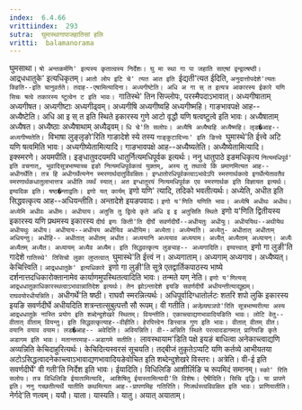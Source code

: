 ```yaml
---
index:  6.4.66
vrittiindex:  293
sutra:  घुमास्थागापाजहातिसां हलि
vritti:  balamanorama 
---
```


घुमसाथा। `षो अन्तकर्मणि' इत्यस्य कृतात्वस्य निर्देशः। घु मा स्था गा पा जहाति साएषां द्वन्द्वात्षष्ठी। `आद्र्धधातुके' इत्यधिकृतम्। `आतो लोप इटि चे' त्यत आत इति `ईद्यती'त्यत ईदिति, `अनुदात्तोपदेशे'त्यतः क्ङिति--इति चानुवर्तते। तदाह--एषामित्यादिना। अध्यगीष्टेति। अधि अ गा स् त इत्यत्र आकारस्य ईकारे यणि सिचः षत्वे तकारस्य ष्टुत्वेन ट इति भावः। `गातिस्थे' तिन सिज्लोपः, परस्मैपदाऽभावात्। अध्यगीषाताम् अध्यगीषत। अध्यगीष्टाः अध्यगीढ्वम्। अध्यगीषि अध्यगीष्वहि अध्यगीष्महि। गाङभावपक्षे आह-- अध्यैष्टेति। अधि आ इ स् त इति स्थिते इकारस्य गुणे आटो वृद्धौ यणि षत्वष्टुत्वे इति भावः। अध्यैषाताम् अध्यैषत। अध्यैष्ठाः अध्यैषाथाम् अध्यैढ्वम्। `धि चे'ति सलोपः। अध्यैषि अध्यैष्वहि अध्यैष्महि। लृड�आह-- अध्यगीष्यतेति। `विभाषा लुङ्लृङो'रिति गाङादेशे स्ये तस्य `गाङ्कुटादिभ्यः' इति ङित्त्वे `घुमास्थे'ति ईत्त्वे अटि यणि षत्वमिति भावः। अध्यगीष्येतामित्यादि। गाङभावपक्षे आह--अध्यैष्यतेति। अध्यैष्येतामित्यादि। इक्स्मरणे। अयमपीति। इङ्धातुवदयमपि धातुर्नित्यमधिपूर्वक इत्यर्थः। ननु धातुपाठे इङमधिकृत्य `नित्यमधिपूर्व' इति वचनात्, भूवादिसूत्रभाष्याच्च इङो नित्यमधिपूर्वकत्वं युक्तम्, अस्य तु तथात्वे किं प्रमाणमित्यत आह-- अधीगर्थेति। तत्र हि अधीगर्थेत्यनेन स्मरणार्थदातुर्विवक्षितः। इग्धातोरधिपूर्वकत्वाऽभावेऽपि स्मरणार्थकत्वे इगर्थेत्येतावतैव स्मरणार्थकधातुलाभात्तत्र अधीति व्यर्थं स्यात्। अत इग्धातुरयं नित्यमधिपूर्वक एव स्मरणार्थक इति विज्ञायत इत्यर्थः। इण्वदिक इति। षष्ठ�न्ताद्वतिः। इणो यत् कार्यम् `इणो यणि' त्यादि, तदिको भवतीत्यर्थः। अध्येति, अधीत इति सिद्धवत्कृत्य आह--अधियन्तीति। अन्तादेशे इयङपवादः। `इणो य'णिति यणिति भावः। अध्येषि अधीथः अधीथ। अध्येमि अधीवः अधीमः। अधीयाय। अतुसि तु द्वित्वे कृते अधि इ इ अतुसिति स्थिते `इणो य'णिति द्वितीयस्य इकारस्य यणि प्रथमस्य इकारस्य `दीर्घ इणः किती'ति दीर्घे सवर्णदीर्घे--अधीयतुः अधीयुः। अधीययिथ--अथीयेथ अधीयथुः अधीय। अधीयाय--अधीयय अधीयिव अधीयिम। अध्येता। अध्येष्यति। अध्येतु- अधीतात् अधीताम् अधियन्तु। अधीहि-- अधीतात् अधीतम् अधीत। अध्ययानि अध्ययाव अध्ययाम। अध्यैत् अध्यैताम् अध्यायन्। अध्यैः अध्यैतम् अध्यैत। अध्यायम् अध्यैव अध्यैम। इति सिद्धवत्कृत्य लुङ्याह-- अध्यगादिति। इण्वत्त्वात् `इणो गा लुङी'ति गादेशे `गातिस्थे' तिसिचो लुका लुप्तत्वात् `घुमास्थे'ति ईत्त्वं न। अध्यगाताम्। अध्यगाम् अध्यगाव। अध्यैष्यत्। केचित्त्विति। `आद्र्धधातुके' इत्यधिकारे `इणो गा लुङी'ति सूत्रे एतद्वार्तिकपाठस्य भाष्ये दर्शनात्तदधिकारोक्तानामेव कार्याणमुपस्थितत्वादिति भावः। तन्मते यण् नेति। `इणो य'णित्यस् आद्र्धधातुकाधिकारस्थत्वाऽभावान्नातिदेश इत्यर्थः। तेन झोऽन्तादेशे इयङि सवर्णदीर्घे अधीयन्तीत्याद्यूह्यम्। राघवयोरधीयन्निति। `अधीगर्थे'ति षष्ठी। राघवौ स्मरन्नित्यर्थः। अधिपूर्वादिग्धातोर्लटः शतरि शपो लुकि इकारस्य इयङि सवर्णदीर्घे अधीयदिति शत्रन्तात्सुबुत्पत्तौ सौ रूपम्। वी गतीति। `अजेव्र्यघञपो'रिति सूत्रभाष्यरीत्या अस्य आद्र्धधातुके नास्ति प्रयोग इति शब्देन्दुशेखरे स्थितम्। वियन्तीति। एकाच्त्वाद्यणभावादियङिति भावः। लोटि वेतु-- वीतात् वीताम् वियन्तु। इति सिद्धवत्कृत्याह--वीहीति। हेरपित्त्वेन ङित्त्वान्न गुण इति भावः। वीतात् वीतम् वीत। वयानि वयाव वयाम। लड�आह-- अवेदिति। अवियन्निति। वी--अन्निति स्थिते परत्वादडागमात् प्रागियङि कृते अडागम इति भावः। मतान्तरमाह--अडागमे सतीति। `लावस्थायाम'डिति पक्षे इयङं बाधित्वा अनेकाच्त्वाद्यणि अव्यन्निति केचिदाहुरित्यर्थः। केचिदित्यस्वरसं सूचयति। तद्बीजं तुकृतेऽप्यटि यणि कर्तव्ये आभीयतया अटोऽसिद्धत्वादनेकाच्त्वाऽभावाद्यणभावादियङेवोचित इति शब्देन्दुशेखरे विस्तरः। अत्रेति। वी-ई इति सवर्णदीर्घे' वी गती'ति निर्देश इति भावः। ईयादिति। विधिलिङि आशीर्लिङि च रूपमिदं समानम्। `स्को' रिति सलोपः। तत्र विधिलिङि ईयातामित्यादि, आशिषितु ईयास्तामित्यादी'ति विशेषः। ऐषीदिति। सिचि वृद्धिः। या प्रापणे इति। ननु गच्छतीत्यर्थे यातीति कथमित्यत आह--प्रापणमिह गतिरिति। णिजर्थस्त्वविवक्षित इति भावः। प्राणियातीति। `नेर्गदे'ति णत्वम्। ययौ। याता। यास्यति। यातु। अयात् अयाताम्।

